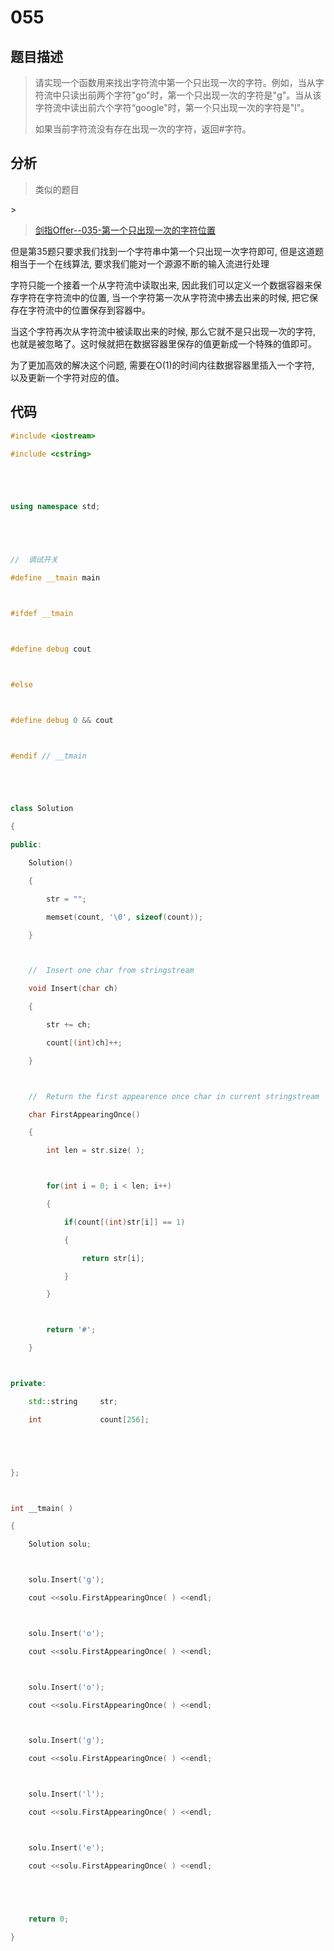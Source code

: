 # 055

## 题目描述

> 请实现一个函数用来找出字符流中第一个只出现一次的字符。例如，当从字符流中只读出前两个字符"go"时，第一个只出现一次的字符是"g"。当从该字符流中读出前六个字符“google"时，第一个只出现一次的字符是"l"。
>
> 如果当前字符流没有存在出现一次的字符，返回\#字符。

## 分析

> 类似的题目

&gt;

> [剑指Offer--035-第一个只出现一次的字符位置](http://blog.csdn.net/gatieme/article/details/51598809)

但是第35题只要求我们找到一个字符串中第一个只出现一次字符即可, 但是这道题相当于一个在线算法, 要求我们能对一个源源不断的输入流进行处理

字符只能一个接着一个从字符流中读取出来, 因此我们可以定义一个数据容器来保存字符在字符流中的位置, 当一个字符第一次从字符流中拂去出来的时候, 把它保存在字符流中的位置保存到容器中。

当这个字符再次从字符流中被读取出来的时候, 那么它就不是只出现一次的字符, 也就是被忽略了。这时候就把在数据容器里保存的值更新成一个特殊的值即可。

为了更加高效的解决这个问题, 需要在O\(1\)的时间内往数据容器里插入一个字符, 以及更新一个字符对应的值。

## 代码

```cpp
#include <iostream>

#include <cstring>





using namespace std;





//  调试开关

#define __tmain main



#ifdef __tmain



#define debug cout



#else



#define debug 0 && cout



#endif // __tmain





class Solution

{

public:

    Solution()

    {

        str = "";

        memset(count, '\0', sizeof(count));

    }



    //  Insert one char from stringstream

    void Insert(char ch)

    {

        str += ch;

        count[(int)ch]++;

    }



    //  Return the first appearence once char in current stringstream

    char FirstAppearingOnce()

    {

        int len = str.size( );



        for(int i = 0; i < len; i++)

        {

            if(count[(int)str[i]] == 1)

            {

                return str[i];

            }

        }



        return '#';

    }



private:

    std::string     str;

    int             count[256];





};



int __tmain( )

{

    Solution solu;



    solu.Insert('g');

    cout <<solu.FirstAppearingOnce( ) <<endl;



    solu.Insert('o');

    cout <<solu.FirstAppearingOnce( ) <<endl;



    solu.Insert('o');

    cout <<solu.FirstAppearingOnce( ) <<endl;



    solu.Insert('g');

    cout <<solu.FirstAppearingOnce( ) <<endl;



    solu.Insert('l');

    cout <<solu.FirstAppearingOnce( ) <<endl;



    solu.Insert('e');

    cout <<solu.FirstAppearingOnce( ) <<endl;





    return 0;

}
```

